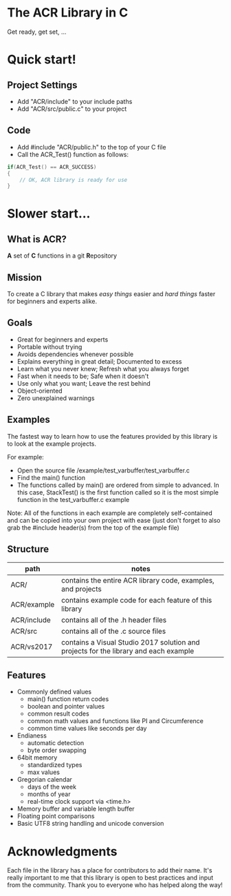 # The ACR Library in C

Get ready, get set, ...

# Quick start!

## Project Settings
- Add "ACR/include" to your include paths
- Add "ACR/src/public.c" to your project

## Code
- Add #include "ACR/public.h" to the top of your C file
- Call the ACR_Test() function as follows:

```C
if(ACR_Test() == ACR_SUCCESS)
{
    // OK, ACR library is ready for use
}
```

# Slower start...

## What is ACR?
**A** set of **C** functions in a git **R**epository

## Mission
To create a C library that makes *easy things* easier and
*hard things* faster for beginners and experts alike.

## Goals
- Great for beginners and experts
- Portable without trying
- Avoids dependencies whenever possible
- Explains everything in great detail; Documented to excess
- Learn what you never knew; Refresh what you always forget
- Fast when it needs to be; Safe when it doesn't
- Use only what you want; Leave the rest behind
- Object-oriented
- Zero unexplained warnings

## Examples

The fastest way to learn how to use the features provided
by this library is to look at the example projects.

For example:
- Open the source file /example/test_varbuffer/test_varbuffer.c
- Find the main() function
- The functions called by main() are ordered from
  simple to advanced. In this case, StackTest() is the
  first function called so it is the most simple function 
  in the test_varbuffer.c example

Note: All of the functions in each example are completely 
      self-contained and can be copied into your own project
      with ease (just don't forget to also grab the #include
      header(s) from the top of the example file)

## Structure

| path        | notes                                                                                |
| ----------- | ------------------------------------------------------------------------------------ |
| ACR/        | contains the entire ACR library code, examples, and projects                         |
| ACR/example | contains example code for each feature of this library                               |
| ACR/include | contains all of the .h header files                                                  |
| ACR/src     | contains all of the .c source files                                                  |
| ACR/vs2017  | contains a Visual Studio 2017 solution and projects for the library and each example |

## Features

- Commonly defined values
  - main() function return codes
  - boolean and pointer values
  - common result codes
  - common math values and functions like PI and Circumference
  - common time values like seconds per day
- Endianess
  - automatic detection
  - byte order swapping
- 64bit memory
  - standardized types
  - max values
- Gregorian calendar
  - days of the week
  - months of year
  - real-time clock support via <time.h>
- Memory buffer and variable length buffer
- Floating point comparisons
- Basic UTF8 string handling and unicode conversion

# Acknowledgments

Each file in the library has a place for contributors to
add their name. It's really important to me that this
library is open to best practices and input from the
community. Thank you to everyone who has helped along the way!
